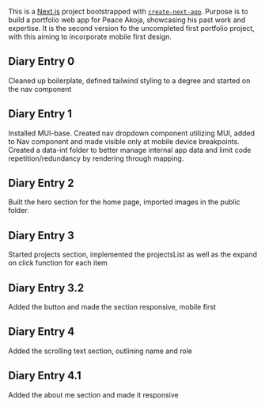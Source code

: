 This is a [Next.js](https://nextjs.org/) project bootstrapped with [`create-next-app`](https://github.com/vercel/next.js/tree/canary/packages/create-next-app). Purpose is to build a portfolio web app for Peace Akoja, showcasing his past work and expertise. It is the second version fo the uncompleted first portfolio project, with this aiming to incorporate mobile first design.

## Diary Entry 0
Cleaned up boilerplate, defined tailwind styling to a degree and started on the nav component

## Diary Entry 1
Installed MUI-base. Created nav dropdown component utilizing MUI, added to Nav component and made visible only at mobile device breakpoints. Created a data-int folder to better manage internal app data and limit code repetition/redundancy by rendering through mapping.

## Diary Entry 2
Built the hero section for the home page, imported images in the public folder. 

## Diary Entry 3
Started projects section, implemented the projectsList as well as the expand on click function for each item

## Diary Entry 3.2
Added the button and made the section responsive, mobile first

## Diary Entry 4
Added the scrolling text section, outlining name and role

## Diary Entry 4.1
Added the about me section and made it responsive


